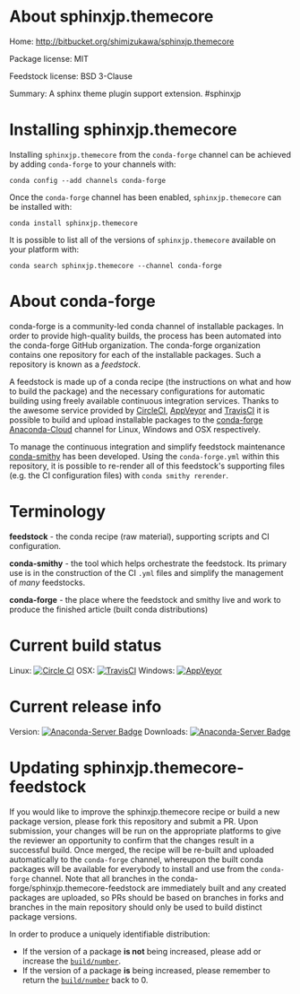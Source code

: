 About sphinxjp.themecore
========================

Home: http://bitbucket.org/shimizukawa/sphinxjp.themecore

Package license: MIT

Feedstock license: BSD 3-Clause

Summary: A sphinx theme plugin support extension. #sphinxjp



Installing sphinxjp.themecore
=============================

Installing `sphinxjp.themecore` from the `conda-forge` channel can be achieved by adding `conda-forge` to your channels with:

```
conda config --add channels conda-forge
```

Once the `conda-forge` channel has been enabled, `sphinxjp.themecore` can be installed with:

```
conda install sphinxjp.themecore
```

It is possible to list all of the versions of `sphinxjp.themecore` available on your platform with:

```
conda search sphinxjp.themecore --channel conda-forge
```



About conda-forge
=================

conda-forge is a community-led conda channel of installable packages.
In order to provide high-quality builds, the process has been automated into the
conda-forge GitHub organization. The conda-forge organization contains one repository
for each of the installable packages. Such a repository is known as a *feedstock*.

A feedstock is made up of a conda recipe (the instructions on what and how to build
the package) and the necessary configurations for automatic building using freely
available continuous integration services. Thanks to the awesome service provided by
[CircleCI](https://circleci.com/), [AppVeyor](http://www.appveyor.com/)
and [TravisCI](https://travis-ci.org/) it is possible to build and upload installable
packages to the [conda-forge](https://anaconda.org/conda-forge)
[Anaconda-Cloud](http://docs.anaconda.org/) channel for Linux, Windows and OSX respectively.

To manage the continuous integration and simplify feedstock maintenance
[conda-smithy](http://github.com/conda-forge/conda-smithy) has been developed.
Using the ``conda-forge.yml`` within this repository, it is possible to re-render all of
this feedstock's supporting files (e.g. the CI configuration files) with ``conda smithy rerender``.


Terminology
===========

**feedstock** - the conda recipe (raw material), supporting scripts and CI configuration.

**conda-smithy** - the tool which helps orchestrate the feedstock.
                   Its primary use is in the construction of the CI ``.yml`` files
                   and simplify the management of *many* feedstocks.

**conda-forge** - the place where the feedstock and smithy live and work to
                  produce the finished article (built conda distributions)

Current build status
====================

Linux: [![Circle CI](https://circleci.com/gh/conda-forge/sphinxjp.themecore-feedstock.svg?style=shield)](https://circleci.com/gh/conda-forge/sphinxjp.themecore-feedstock)
OSX: [![TravisCI](https://travis-ci.org/conda-forge/sphinxjp.themecore-feedstock.svg?branch=master)](https://travis-ci.org/conda-forge/sphinxjp.themecore-feedstock)
Windows: [![AppVeyor](https://ci.appveyor.com/api/projects/status/github/conda-forge/sphinxjp.themecore-feedstock?svg=True)](https://ci.appveyor.com/project/conda-forge/sphinxjp-themecore-feedstock/branch/master)

Current release info
====================
Version: [![Anaconda-Server Badge](https://anaconda.org/conda-forge/sphinxjp.themecore/badges/version.svg)](https://anaconda.org/conda-forge/sphinxjp.themecore)
Downloads: [![Anaconda-Server Badge](https://anaconda.org/conda-forge/sphinxjp.themecore/badges/downloads.svg)](https://anaconda.org/conda-forge/sphinxjp.themecore)


Updating sphinxjp.themecore-feedstock
=====================================

If you would like to improve the sphinxjp.themecore recipe or build a new
package version, please fork this repository and submit a PR. Upon submission,
your changes will be run on the appropriate platforms to give the reviewer an
opportunity to confirm that the changes result in a successful build. Once
merged, the recipe will be re-built and uploaded automatically to the
`conda-forge` channel, whereupon the built conda packages will be available for
everybody to install and use from the `conda-forge` channel.
Note that all branches in the conda-forge/sphinxjp.themecore-feedstock are
immediately built and any created packages are uploaded, so PRs should be based
on branches in forks and branches in the main repository should only be used to
build distinct package versions.

In order to produce a uniquely identifiable distribution:
 * If the version of a package **is not** being increased, please add or increase
   the [``build/number``](http://conda.pydata.org/docs/building/meta-yaml.html#build-number-and-string).
 * If the version of a package **is** being increased, please remember to return
   the [``build/number``](http://conda.pydata.org/docs/building/meta-yaml.html#build-number-and-string)
   back to 0.
